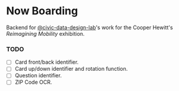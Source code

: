 # Now Boarding

Backend for [@civic-data-design-lab](http://github.com/civic-data-design-lab)'s work for the Cooper Hewitt's _Reimagining Mobility_ exhibition.

### TODO

- [ ] Card front/back identifier.
- [ ] Card up/down identifier and rotation function.
- [ ] Question identifier.
- [ ] ZIP Code OCR.
